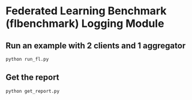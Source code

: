 # Federated Learning Benchmark (flbenchmark) Logging Module

## Run an example with 2 clients and 1 aggregator
```
python run_fl.py
```
## Get the report
```
python get_report.py
```
